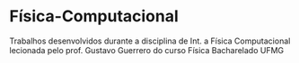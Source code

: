 # Física-Computacional
Trabalhos desenvolvidos durante a disciplina de Int. a Física Computacional lecionada pelo prof. Gustavo Guerrero do curso Física Bacharelado UFMG
